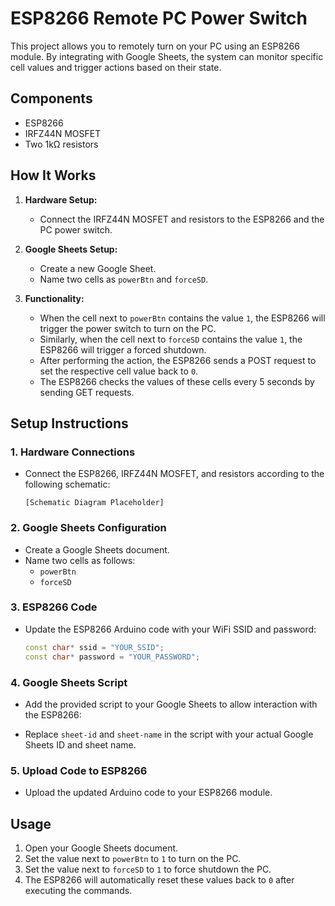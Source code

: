 # ESP8266 Remote PC Power Switch

This project allows you to remotely turn on your PC using an ESP8266 module. By integrating with Google Sheets, the system can monitor specific cell values and trigger actions based on their state.

## Components

- ESP8266
- IRFZ44N MOSFET
- Two 1kΩ resistors

## How It Works

1. **Hardware Setup:**
   - Connect the IRFZ44N MOSFET and resistors to the ESP8266 and the PC power switch.
   
2. **Google Sheets Setup:**
   - Create a new Google Sheet.
   - Name two cells as `powerBtn` and `forceSD`.

3. **Functionality:**
   - When the cell next to `powerBtn` contains the value `1`, the ESP8266 will trigger the power switch to turn on the PC.
   - Similarly, when the cell next to `forceSD` contains the value `1`, the ESP8266 will trigger a forced shutdown.
   - After performing the action, the ESP8266 sends a POST request to set the respective cell value back to `0`.
   - The ESP8266 checks the values of these cells every 5 seconds by sending GET requests.

## Setup Instructions

### 1. Hardware Connections

- Connect the ESP8266, IRFZ44N MOSFET, and resistors according to the following schematic:

  ```
  [Schematic Diagram Placeholder]
  ```

### 2. Google Sheets Configuration

- Create a Google Sheets document.
- Name two cells as follows:
  - `powerBtn`
  - `forceSD`
  
### 3. ESP8266 Code

- Update the ESP8266 Arduino code with your WiFi SSID and password:

  ```cpp
  const char* ssid = "YOUR_SSID";
  const char* password = "YOUR_PASSWORD";
  ```

### 4. Google Sheets Script

- Add the provided script to your Google Sheets to allow interaction with the ESP8266:

- Replace `sheet-id` and `sheet-name` in the script with your actual Google Sheets ID and sheet name.

### 5. Upload Code to ESP8266

- Upload the updated Arduino code to your ESP8266 module.

## Usage

1. Open your Google Sheets document.
2. Set the value next to `powerBtn` to `1` to turn on the PC.
3. Set the value next to `forceSD` to `1` to force shutdown the PC.
4. The ESP8266 will automatically reset these values back to `0` after executing the commands.
